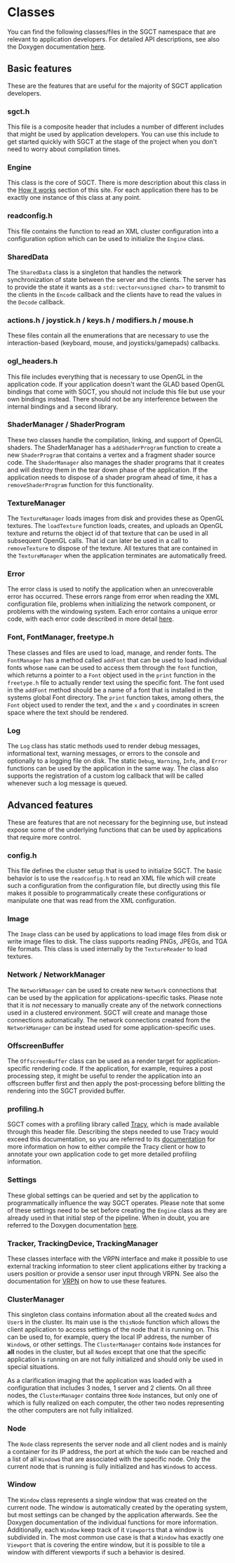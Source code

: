 # Classes
You can find the following classes/files in the SGCT namespace that are relevant to application developers. For detailed API descriptions, see also the Doxygen documentation [here](http://weber.itn.liu.se/~alebo68/sgct/doxygen/html/index.html).

## Basic features
These are the features that are useful for the majority of SGCT application developers.

### sgct.h
This file is a composite header that includes a number of different includes that might be used by application developers. You can use this include to get started quickly with SGCT at the stage of the project when you don't need to worry about compilation times.

### Engine
This class is the core of SGCT. There is more description about this class in the [How it works](how-it-works) section of this site. For each application there has to be exactly one instance of this class at any point.

### readconfig.h
This file contains the function to read an XML cluster configuration into a configuration option which can be used to initialize the `Engine` class.

### SharedData
The `SharedData` class is a singleton that handles the network synchronization of state between the server and the clients. The server has to provide the state it wants as a `std::vector<unsigned char>` to transmit to the clients in the `Encode` callback and the clients have to read the values in the `Decode` callback.

### actions.h / joystick.h / keys.h / modifiers.h / mouse.h
These files contain all the enumerations that are necessary to use the interaction-based (keyboard, mouse, and joysticks/gamepads) callbacks.

### ogl_headers.h
This file includes everything that is necessary to use OpenGL in the application code. If your application doesn't want the GLAD based OpenGL bindings that come with SGCT, you should not include this file but use your own bindings instead. There should not be any interference between the internal bindings and a second library.

### ShaderManager / ShaderProgram
These two classes handle the compilation, linking, and support of OpenGL shaders. The ShaderManager has a `addShaderProgram` function to create a new `ShaderProgram` that contains a vertex and a fragment shader source code. The `ShaderManager` also manages the shader programs that it creates and will destroy them in the tear down phase of the application. If the application needs to dispose of a shader program ahead of time, it has a `removeShaderProgram` function for this functionality.

### TextureManager
The `TextureManager` loads images from disk and provides these as OpenGL textures. The `loadTexture` function loads, creates, and uploads an OpenGL texture and returns the object id of that texture that can be used in all subsequent OpenGL calls. That id can later be used in a call to `removeTexture` to dispose of the texture. All textures that are contained in the `TextureManager` when the application terminates are automatically freed.

### Error
The error class is used to notify the application when an unrecoverable error has occurred. These errors range from error when reading the XML configuration file, problems when initializing the network component, or problems with the windowing system. Each error contains a unique error code, with each error code described in more detail [here](errors).

### Font, FontManager, freetype.h
These classes and files are used to load, manage, and render fonts. The `FontManager` has a method called `addFont` that can be used to load individual fonts whose `name` can be used to access them through the `font` function, which returns a pointer to a `Font` object used in the `print` function in the `freetype.h` file to actually render text using the specific font. The font used in the `addFont` method should be a name of a font that is installed in the systems global Font directory. The `print` function takes, among others, the `Font` object used to render the text, and the `x` and `y` coordinates in screen space where the text should be rendered.

### Log
The `Log` class has static methods used to render debug messages, informational text, warning messages, or errors to the console and optionally to a logging file on disk. The static `Debug`, `Warning`, `Info`, and `Error` functions can be used by the application in the same way. The class also supports the registration of a custom log callback that will be called whenever such a log message is queued.


## Advanced features
These are features that are not necessary for the beginning use, but instead expose some of the underlying functions that can be used by applications that require more control.

### config.h
This file defines the cluster setup that is used to initialize SGCT. The basic behavior is to use the `readconfig.h` to read an XML file which will create such a configuration from the configuration file, but directly using this file makes it possible to programmatically create these configurations or manipulate one that was read from the XML configuration.

### Image
The `Image` class can be used by applications to load image files from disk or write image files to disk. The class supports reading PNGs, JPEGs, and TGA file formats. This class is used internally by the `TextureReader` to load textures.

### Network / NetworkManager
The `NetworkManager` can be used to create new `Network` connections that can be used by the application for applications-specific tasks. Please note that it is *not* necessary to manually create any of the network connections used in a clustered environment. SGCT will create and manage those connections automatically. The network connections created from the `NetworkManager` can be instead used for some application-specific uses.

### OffscreenBuffer
The `OffscreenBuffer` class can be used as a render target for application-specific rendering code. If the application, for example, requires a post processing step, it might be useful to render the application into an offscreen buffer first and then apply the post-processing before blitting the rendering into the SGCT provided buffer.

### profiling.h
SGCT comes with a profiling library called [Tracy](https://bitbucket.org/wolfpld/tracy), which is made available through this header file. Describing the steps needed to use Tracy would exceed this documentation, so you are referred to its [documentation](https://bitbucket.org/wolfpld/tracy/downloads/tracy.pdf) for more information on how to either compile the Tracy client or how to annotate your own application code to get more detailed profiling information.

### Settings
These global settings can be queried and set by the application to programmatically influence the way SGCT operates. Please note that some of these settings need to be set before creating the `Engine` class as they are already used in that initial step of the pipeline. When in doubt, you are referred to the Doxygen documentation [here](http://weber.itn.liu.se/~alebo68/sgct/doxygen/html/index.html).

### Tracker, TrackingDevice, TrackingManager
These classes interface with the VRPN interface and make it possible to use external tracking information to steer client applications either by tracking a users position or provide a sensor user input through VRPN. See also the documentation for [VRPN](https://github.com/vrpn/vrpn/wiki) on how to use these features.

### ClusterManager
This singleton class contains information about all the created `Node`s and `User`s in the cluster. Its main use is the `thisNode` function which allows the client application to access settings of the node that it is running on. This can be used to, for example, query the local IP address, the number of `Window`s, or other settings. The `ClusterManager` contains `Node` instances for **all** nodes in the cluster, but all `Node`s except that one that the specific application is running on are not fully initialized and should only be used in special situations.

As a clarification imaging that the application was loaded with a configuration that includes 3 nodes, 1 server and 2 clients. On all three nodes, the `ClusterManager` contains three `Node` instances, but only one of which is fully realized on each computer, the other two nodes representing the other computers are not fully initialized.

### Node
The `Node` class represents the server node and all client nodes and is mainly a container for its IP address, the port at which the `Node` can be reached and a list of all `Window`s that are associated with the specific node. Only the current node that is running is fully initialized and has `Window`s to access.

### Window
The `Window` class represents a single window that was created on the current node. The window is automatically created by the operating system, but most settings can be changed by the application afterwards. See the Doxygen documentation of the individual functions for more information. Additionally, each `Window` keep track of it `Viewport`s that a window is subdivided in. The most common use case is that a `Window` has exactly one `Viewport` that is covering the entire window, but it is possible to tile a window with different viewports if such a behavior is desired.
